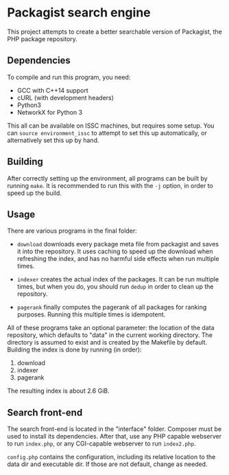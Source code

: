 # Packagist search engine

This project attempts to create a better searchable version of
Packagist, the PHP package repository.

## Dependencies

To compile and run this program, you need:

- GCC with C++14 support
- cURL (with development headers)
- Python3
- NetworkX for Python 3

This all can be available on ISSC machines, but requires some setup. You
can `source environment_issc` to attempt to set this up automatically,
or alternatively set this up by hand.

## Building

After correctly setting up the environment, all programs can be built by
running `make`. It is recommended to run this with the `-j` option, in
order to speed up the build.

## Usage

There are various programs in the final folder:

- `download` downloads every package meta file from packagist and
  saves it into the repository. It uses caching to speed up the download
  when refreshing the index, and has no harmful side effects when run
  multiple times.

- `indexer` creates the actual index of the packages. It can be run
  multiple times, but when you do, you should run `dedup` in order to
  clean up the repository.

- `pagerank` finally computes the pagerank of all packages for ranking
  purposes. Running this multiple times is idempotent.

All of these programs take an optional parameter: the location of the
data repository, which defaults to "data" in the current working
directory. The directory is assumed to exist and is created by the
Makefile by default. Building the index is done by running (in order):

1. download
2. indexer
3. pagerank

The resulting index is about 2.6 GiB.

## Search front-end

The search front-end is located in the "interface" folder. Composer must
be used to install its dependencies. After that, use any PHP capable
webserver to run `index.php`, or any CGI-capable webserver to run
`index2.php`.

`config.php` contains the configuration, including its relative location
to the data dir and executable dir. If those are not default, change as
needed.
